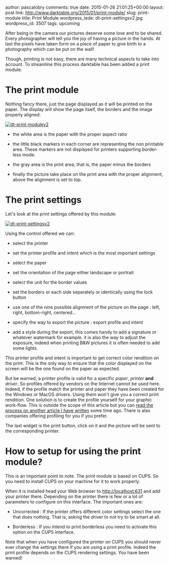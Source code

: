 author: pascalobry
comments: true
date: 2015-01-26 21:01:25+00:00
layout: post
link: http://www.darktable.org/2015/01/print-module/
slug: print-module
title: Print Module
wordpress_lede: dt-print-settingsv2.jpg
wordpress_id: 3507
tags: upcoming

After being in the camera our pictures deserve some love and to be shared. Every photographer will tell you the joy of having a picture in the hands. At last the pixels have taken form on a piece of paper to give birth to a photography which can be put on the wall!

Though, printing is not easy, there are many technical aspects to take into account. To streamline this process darktable has been added a print module.


# The print module


Nothing fancy there, just the page displayed as it will be printed on the paper. The display will show the page itself, the borders and the image properly aligned:

[![dt-print-modulev2](https://www.darktable.org/wp-content/uploads/2015/01/dt-print-modulev2-494x354.jpg)](https://www.darktable.org/wp-content/uploads/2015/01/dt-print-modulev2.jpg)



	
  * the white area is the paper with the proper aspect ratio

	
  * the little black markers in each corner are representing the non printable area. These markers are not displayed for printers supporting border-less mode.

	
  * the gray area is the print area, that is, the paper minus the borders

	
  * finally the picture take place on the print area with the proper alignment, above the alignment is set to top.




# The print settings


Let's look at the print settings offered by this module:

[![dt-print-settingsv2](https://www.darktable.org/wp-content/uploads/2015/01/dt-print-settingsv2.jpg)](https://www.darktable.org/wp-content/uploads/2015/01/dt-print-settingsv2.jpg)

Using the control offered we can:



	
  * select the printer

	
  * set the printer profile and intent which is the most important settings

	
  * select the paper

	
  * set the orientation of the page either landscape or portrait

	
  * select the unit for the border values

	
  * set the borders or each side separately or identically using the lock button

	
  * use one of the nine possible alignment of the picture on the page : left, right, bottom-right, centered...

	
  * specify the way to export the picture : export profile and intent

	
  * add a style during the export, this comes handy to add a signature or whatever watermark for example. it is also the way to adjust the exposure, indeed when printing B&W pictures it is often needed to add some lights.


This printer profile and intent is important to get correct color rendition on the print. This is the only way to ensure that the color displayed on the screen will be the one found on the paper as expected.

But be warned, a printer profile is valid for a specific _paper_, _printer_ **and** _driver_. So profiles offered by vendors on the Internet cannot be used here. Indeed, if the profile match the printer and paper they have been created for the Windows or MacOS drivers. Using them won't give you a correct print rendition. One solution is to create the profile yourself for your graphic work-flow. This is outside the scope of this article but you can [read the process on another article I have written](http://pobry.blogspot.fr/2013/06/creating-icc-profile-on-gnulinux.html) some time ago. There is also companies offering profiling for you if you prefer.

The last widget is the print button, click on it and the picture will be sent to the corresponding printer.


# How to setup for using the print module?


This is an important point to note. The print module is based on CUPS. So you need to install CUPS on your machine for it to work properly.

When it is installed head your Web browser to [http://localhost:631](http://localhost:631) and add your printer there. Depending on the printer there is few or a lot of parameters to configure on this interface. The important ones are:



	
  * Uncorrected : If the printer offers different color settings select the one that does nothing. That is, asking the driver to not try to be smart at all.

	
  * Borderless : If you intend to print borderless you need to activate this option on the CUPS interface.


Note that when you have configured the printer on CUPS you should never ever change the settings there if you are using a print profile. Indeed the print profile depends on the CUPS rendering settings. You have been warned!
